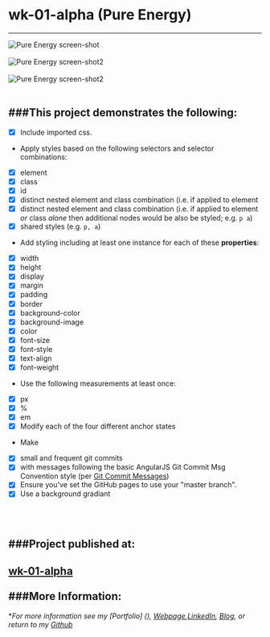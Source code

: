 # wk-01-alpha (Pure Energy)
---

![Pure Energy screen-shot](https://cloud.githubusercontent.com/assets/11747875/20289817/255608aa-aa99-11e6-89d9-95c611e97016.png)
<br/>
<br/>
![Pure Energy screen-shot2](https://cloud.githubusercontent.com/assets/11747875/20289828/41ff0984-aa99-11e6-8f00-1d05e7de04cf.png)
<br/>
<br/>
![Pure Energy screen-shot2](https://cloud.githubusercontent.com/assets/11747875/20289843/5fb8e5da-aa99-11e6-9df1-59494825098d.png)
<br/>
<br/>

###This project demonstrates the following:
---
- [x] Include imported css.
- Apply styles based on the following selectors and selector combinations:
- [x] element
- [x] class
- [x] id
- [x] distinct nested element and class combination (i.e. if applied to element
- [x] distinct nested element and class combination (i.e. if applied to element _or_ class _alone_ then additional nodes would be also be styled;  e.g. `p a`)
- [x] shared styles (e.g. `p, a`)
- Add styling including at least one instance for each of these **properties**:
- [x] width
- [x] height
- [x] display
- [x] margin
- [x] padding
- [x] border
- [x] background-color
- [x] background-image
- [x] color
- [x] font-size
- [x] font-style
- [x] text-align
- [x] font-weight
- Use the following measurements at least once:
- [x] px
- [x]  %
- [x] em
- [x] Modify each of the four different anchor states
- Make
- [x] small and frequent git commits
- [x] with messages following the basic AngularJS Git Commit Msg Convention style (per [Git Commit Messages](https://karma-runner.github.io/1.0/dev/git-commit-msg.html))
- [x] Ensure you've set the GitHub pages to use your "master branch".
- [x] Use a background gradiant

<br/>
<br/>


###Project published at: 
---

[wk-01-alpha](https://trrapp12-ironyard.github.io/wk-01-alpha/)
<br/>
<br/>
###More Information:
---

\**For more information see my [Portfolio] (), [Webpage](http://web-karma.org),[LinkedIn](https://www.linkedin.com/in/trevor-rapp-042a1037), [Blog](http://web-karma.net), or return to my [Github](https://github.com/trrapp12)*
